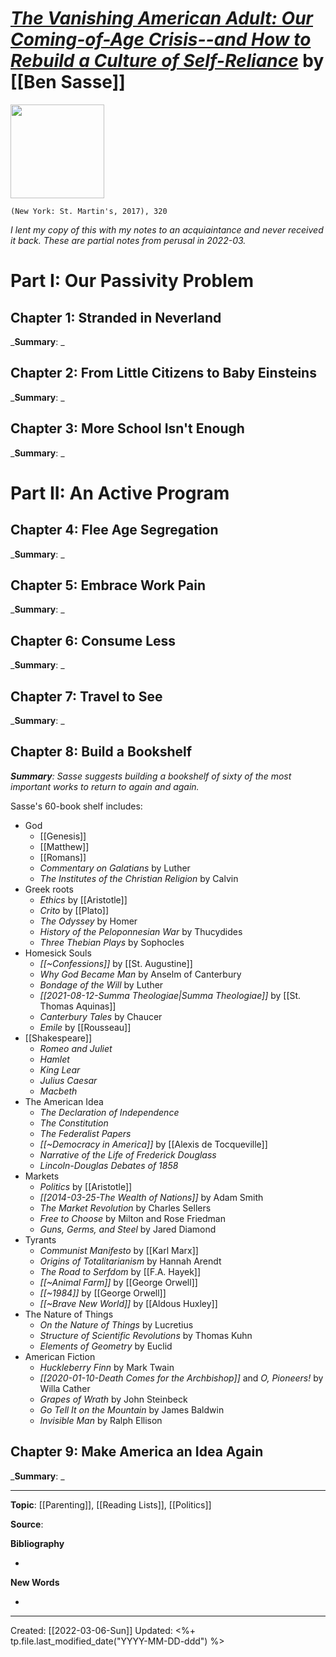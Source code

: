 
# [*The Vanishing American Adult: Our Coming-of-Age Crisis--and How to Rebuild a Culture of Self-Reliance*](https://us.macmillan.com/books/9781250181206/the-vanishing-american-adult) by [[Ben Sasse]]

<img src="https://mpd-biblio-covers.imgix.net/9781250181206.jpg?w=900" width=150>

`(New York: St. Martin's, 2017), 320`

*I lent my copy of this with my notes to an acquiaintance and never received it back. These are partial notes from perusal in 2022-03.*

# Part I: Our Passivity Problem

## Chapter 1: Stranded in Neverland
_**Summary**: _



## Chapter 2: From Little Citizens to Baby Einsteins
_**Summary**: _



## Chapter 3: More School Isn't Enough
_**Summary**: _


# Part II: An Active Program

## Chapter 4: Flee Age Segregation
_**Summary**: _



## Chapter 5: Embrace Work Pain
_**Summary**: _



## Chapter 6: Consume Less
_**Summary**: _



## Chapter 7: Travel to See
_**Summary**: _



## Chapter 8: Build a Bookshelf
_**Summary**: Sasse suggests building a bookshelf of sixty of the most important works to return to again and again._

Sasse's 60-book shelf includes:
- God
	- [[Genesis]]
	- [[Matthew]]
	- [[Romans]]
	- *Commentary on Galatians* by Luther
	- *The Institutes of the Christian Religion* by Calvin
- Greek roots
	- *Ethics* by [[Aristotle]]
	- *Crito* by [[Plato]]
	- *The Odyssey* by Homer
	- *History of the Peloponnesian War* by Thucydides
	- *Three Thebian Plays* by Sophocles
- Homesick Souls
	- *[[~Confessions]]* by [[St. Augustine]]
	- *Why God Became Man* by Anselm of Canterbury
	- *Bondage of the Will* by Luther
	- *[[2021-08-12-Summa Theologiae|Summa Theologiae]]* by [[St. Thomas Aquinas]]
	- *Canterbury Tales* by Chaucer
	- *Emile* by [[Rousseau]]
- [[Shakespeare]]
	- *Romeo and Juliet*
	- *Hamlet*
	- *King Lear*
	- *Julius Caesar*
	- *Macbeth*
- The American Idea
	- *The Declaration of Independence*
	- *The Constitution*
	- *The Federalist Papers*
	- *[[~Democracy in America]]* by [[Alexis de Tocqueville]]
	- *Narrative of the Life of Frederick Douglass*
	- *Lincoln-Douglas Debates of 1858*
- Markets
	- *Politics* by [[Aristotle]]
	- *[[2014-03-25-The Wealth of Nations]]* by Adam Smith
	- *The Market Revolution* by Charles Sellers
	- *Free to Choose* by Milton and Rose Friedman
	- *Guns, Germs, and Steel* by Jared Diamond
- Tyrants
	- *Communist Manifesto* by [[Karl Marx]]
	- *Origins of Totalitarianism* by Hannah Arendt
	- *The Road to Serfdom* by [[F.A. Hayek]]
	- *[[~Animal Farm]]* by [[George Orwell]]
	- *[[~1984]]* by [[George Orwell]]
	- *[[~Brave New World]]* by [[Aldous Huxley]]
- The Nature of Things
	- *On the Nature of Things* by Lucretius
	- *Structure of Scientific Revolutions* by Thomas Kuhn
	- *Elements of Geometry* by Euclid
- American Fiction
	- *Huckleberry Finn* by Mark Twain
	- *[[2020-01-10-Death Comes for the Archbishop]]* and *O, Pioneers!* by Willa Cather
	- *Grapes of Wrath* by John Steinbeck
	- *Go Tell It on the Mountain* by James Baldwin
	- *Invisible Man* by Ralph Ellison

## Chapter 9: Make America an Idea Again
_**Summary**: _


--- 
**Topic**: [[Parenting]], [[Reading Lists]], [[Politics]]

**Source**: 

**Bibliography**

- 

**New Words**

- 

---
Created: [[2022-03-06-Sun]]
Updated: <%+ tp.file.last_modified_date("YYYY-MM-DD-ddd") %>
